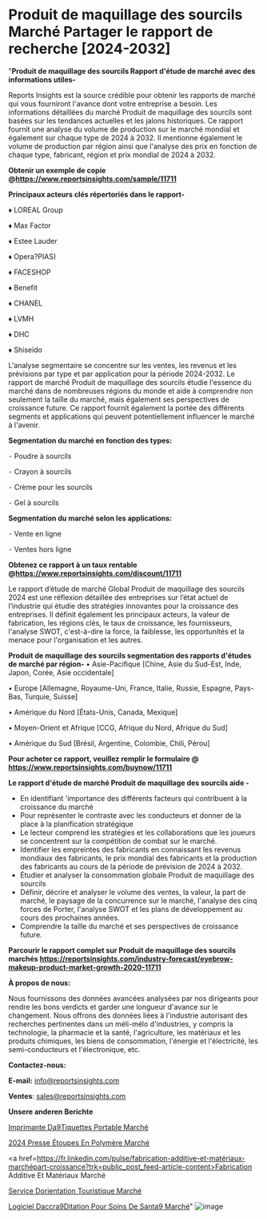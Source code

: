 # Produit de maquillage des sourcils Marché Partager le rapport de recherche [2024-2032]

"<strong>Produit de maquillage des sourcils Rapport d'étude de marché avec des informations utiles-</strong>

Reports Insights est la source crédible pour obtenir les rapports de marché qui vous fourniront l'avance dont votre entreprise a besoin. Les informations détaillées du marché Produit de maquillage des sourcils sont basées sur les tendances actuelles et les jalons historiques. Ce rapport fournit une analyse du volume de production sur le marché mondial et également sur chaque type de 2024 à 2032. Il mentionne également le volume de production par région ainsi que l'analyse des prix en fonction de chaque type, fabricant, région et prix mondial de 2024 à 2032.

<strong><b>Obtenir un exemple de copie @</b></strong><a href=https://www.reportsinsights.com/sample/11711><strong><b>https://www.reportsinsights.com/sample/11711</b></strong></a>

<b>Principaux acteurs clés répertoriés dans le rapport-</b>

<b> </b>♦ LOREAL Group

♦ Max Factor

♦ Estee Lauder

♦ Opera?PIAS)

♦ FACESHOP

♦ Benefit

♦ CHANEL

♦ LVMH

♦ DHC

♦ Shiseido

L'analyse segmentaire se concentre sur les ventes, les revenus et les prévisions par type et par application pour la période 2024-2032. Le rapport de marché Produit de maquillage des sourcils étudie l'essence du marché dans de nombreuses régions du monde et aide à comprendre non seulement la taille du marché, mais également ses perspectives de croissance future. Ce rapport fournit également la portée des différents segments et applications qui peuvent potentiellement influencer le marché à l'avenir.

<strong>Segmentation du marché en fonction des types:</strong>


⁃ Poudre à sourcils

⁃ Crayon à sourcils

⁃ Crème pour les sourcils

⁃ Gel à sourcils

<strong>Segmentation du marché selon les applications:</strong>


⁃ Vente en ligne

⁃ Ventes hors ligne

<strong><b>Obtenez ce rapport à un taux rentable @</b></strong><a href=https://www.reportsinsights.com/discount/11711><strong><b>https://www.reportsinsights.com/discount/11711</b></strong></a>

Le rapport d’étude de marché Global Produit de maquillage des sourcils 2024 est une réflexion détaillée des entreprises sur l’état actuel de l’industrie qui étudie des stratégies innovantes pour la croissance des entreprises. Il définit également les principaux acteurs, la valeur de fabrication, les régions clés, le taux de croissance, les fournisseurs, l'analyse SWOT, c'est-à-dire la force, la faiblesse, les opportunités et la menace pour l'organisation et les autres.

<strong>Produit de maquillage des sourcils segmentation des rapports d'études de marché par région-</strong>
• Asie-Pacifique [Chine, Asie du Sud-Est, Inde, Japon, Corée, Asie occidentale]

• Europe [Allemagne, Royaume-Uni, France, Italie, Russie, Espagne, Pays-Bas, Turquie, Suisse]

• Amérique du Nord [États-Unis, Canada, Mexique]

• Moyen-Orient et Afrique [CCG, Afrique du Nord, Afrique du Sud]

• Amérique du Sud [Brésil, Argentine, Colombie, Chili, Pérou]

<strong>Pour acheter ce rapport, veuillez remplir le formulaire @   <a href=https://www.reportsinsights.com/buynow/11711>https://www.reportsinsights.com/buynow/11711</a></strong>

<strong>Le rapport d'étude de marché Produit de maquillage des sourcils aide -</strong>
<ul>
  <li>En identifiant 'importance des différents facteurs qui contribuent à la croissance du marché</li>
  <li>Pour représenter le contraste avec les conducteurs et donner de la place à la planification stratégique</li>
  <li>Le lecteur comprend les stratégies et les collaborations que les joueurs se concentrent sur la compétition de combat sur le marché.</li>
  <li>Identifier les empreintes des fabricants en connaissant les revenus mondiaux des fabricants, le prix mondial des fabricants et la production des fabricants au cours de la période de prévision de 2024 à 2032.</li>
  <li>Étudier et analyser la consommation globale Produit de maquillage des sourcils</li>
  <li>Définir, décrire et analyser le volume des ventes, la valeur, la part de marché, le paysage de la concurrence sur le marché, l'analyse des cinq forces de Porter, l'analyse SWOT et les plans de développement au cours des prochaines années.</li>
  <li>Comprendre la taille du marché et ses perspectives de croissance future.</li>
</ul>

<strong>Parcourir le rapport complet sur Produit de maquillage des sourcils marchés <a href=https://reportsinsights.com/industry-forecast/eyebrow-makeup-product-market-growth-2020-11711>https://reportsinsights.com/industry-forecast/eyebrow-makeup-product-market-growth-2020-11711</a></strong>

<strong>À propos de nous:</strong>

Nous fournissons des données avancées analysées par nos dirigeants pour rendre les bons verdicts et garder une longueur d'avance sur le changement. Nous offrons des données liées à l'industrie autorisant des recherches pertinentes dans un méli-mélo d'industries, y compris la technologie, la pharmacie et la santé, l'agriculture, les matériaux et les produits chimiques, les biens de consommation, l'énergie et l'électricité, les semi-conducteurs et l'électronique, etc.

<strong>Contactez-nous:</strong>

<strong>E-mail:</strong> <a href=mailto:info@reportsinsights.com>info@reportsinsights.com</a>

<strong>Ventes</strong>: <a href=mailto:sales@reportsinsights.com>sales@reportsinsights.com</a>

<strong>Unsere anderen Berichte</strong>

<a href=https://www.linkedin.com/pulse/imprimante-d%C3%A9tiquettes-portable-march%C3%A9-jil2e/>Imprimante Da9Tiquettes Portable Marché</a>

<a href=https://www.linkedin.com/pulse/2024-presse-étoupes-en-polymère-marché-analyse-vepyc/>2024 Presse Étoupes En Polymère Marché</a>

<a href=https://fr.linkedin.com/pulse/fabrication-additive-et-matériaux-marchépart-croissance?trk=public_post_feed-article-content>Fabrication Additive Et Matériaux Marché</a>

<a href=https://www.linkedin.com/pulse/service-dorientation-touristique-march%C3%A9-analyse-juiaf/>Service Dorientation Touristique Marché</a>

<a href=https://www.linkedin.com/pulse/logiciel-daccr%C3%A9ditation-pour-soins-de-sant%C3%A9-march%C3%A9-1hmcc/>Logiciel Daccra9Ditation Pour Soins De Santa9 Marché</a>"
![image](https://github.com/daminid12/RImarket/assets/158430485/90594aed-2b74-4f04-9745-f98ed6d73d32)

